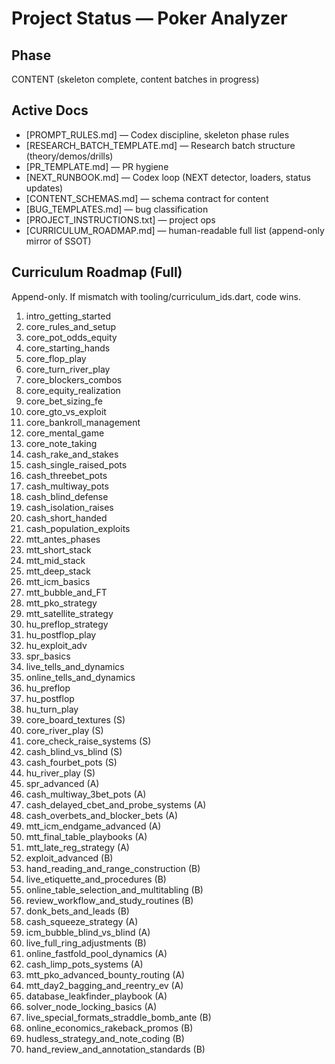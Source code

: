 # Project Status — Poker Analyzer

## Phase
CONTENT (skeleton complete, content batches in progress)

## Active Docs
- [PROMPT_RULES.md] — Codex discipline, skeleton phase rules
- [RESEARCH_BATCH_TEMPLATE.md] — Research batch structure (theory/demos/drills)
- [PR_TEMPLATE.md] — PR hygiene
- [NEXT_RUNBOOK.md] — Codex loop (NEXT detector, loaders, status updates)
- [CONTENT_SCHEMAS.md] — schema contract for content
- [BUG_TEMPLATES.md] — bug classification
- [PROJECT_INSTRUCTIONS.txt] — project ops
- [CURRICULUM_ROADMAP.md] — human-readable full list (append-only mirror of SSOT)

## Curriculum Roadmap (Full)
Append-only. If mismatch with tooling/curriculum_ids.dart, code wins.

1. intro_getting_started
2. core_rules_and_setup
3. core_pot_odds_equity
4. core_starting_hands
5. core_flop_play
6. core_turn_river_play
7. core_blockers_combos
8. core_equity_realization
9. core_bet_sizing_fe
10. core_gto_vs_exploit
11. core_bankroll_management
12. core_mental_game
13. core_note_taking
14. cash_rake_and_stakes
15. cash_single_raised_pots
16. cash_threebet_pots
17. cash_multiway_pots
18. cash_blind_defense
19. cash_isolation_raises
20. cash_short_handed
21. cash_population_exploits
22. mtt_antes_phases
23. mtt_short_stack
24. mtt_mid_stack
25. mtt_deep_stack
26. mtt_icm_basics
27. mtt_bubble_and_FT
28. mtt_pko_strategy
29. mtt_satellite_strategy
30. hu_preflop_strategy
31. hu_postflop_play
32. hu_exploit_adv
33. spr_basics
34. live_tells_and_dynamics
35. online_tells_and_dynamics
36. hu_preflop
37. hu_postflop
38. hu_turn_play
39. core_board_textures            (S)
40. core_river_play               (S)
41. core_check_raise_systems      (S)
42. cash_blind_vs_blind           (S)
43. cash_fourbet_pots             (S)
44. hu_river_play                 (S)
45. spr_advanced                  (A)
46. cash_multiway_3bet_pots       (A)
47. cash_delayed_cbet_and_probe_systems (A)
48. cash_overbets_and_blocker_bets (A)
49. mtt_icm_endgame_advanced      (A)
50. mtt_final_table_playbooks     (A)
51. mtt_late_reg_strategy         (A)
52. exploit_advanced              (B)
53. hand_reading_and_range_construction (B)
54. live_etiquette_and_procedures (B)
55. online_table_selection_and_multitabling (B)
56. review_workflow_and_study_routines (B)
57. donk_bets_and_leads           (B)
58. cash_squeeze_strategy         (A)
59. icm_bubble_blind_vs_blind     (A)
60. live_full_ring_adjustments    (B)
61. online_fastfold_pool_dynamics (A)
62. cash_limp_pots_systems        (A)
63. mtt_pko_advanced_bounty_routing (A)
64. mtt_day2_bagging_and_reentry_ev (A)
65. database_leakfinder_playbook  (A)
66. solver_node_locking_basics    (A)
67. live_special_formats_straddle_bomb_ante (B)
68. online_economics_rakeback_promos (B)
69. hudless_strategy_and_note_coding (B)
70. hand_review_and_annotation_standards (B)


